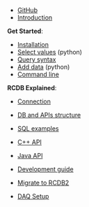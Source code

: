 <!-- docs/_sidebar.md -->

- [GitHub](https://github.com/JeffersonLab/rcdb ':target=_blank')
- [Introduction](index.md "RCDB: Runs and conditions database")

**Get Started**:  
- [Installation](get-started/installation.md)  
- [Select values](get-started/select-values.md) (python)
- [Query syntax](get-started/query-syntax.md)  
- [Add data](get-started/add-value-python.md) (python)  
- [Command line](rcdb-cli)  

**RCDB Explained**:  
- [Connection](concepts/connection)  
- [DB and APIs structure](concepts/db-and-api-structure)  
- [SQL examples](concepts/db-and-api-structure#sql-queries)  


- [C++ API](Cpp)
- [Java API](Java)
- [Development guide](development/development.md)
- [Migrate to RCDB2](development/rcdb2-migration.md)
- [DAQ Setup](daq/daq.md)



